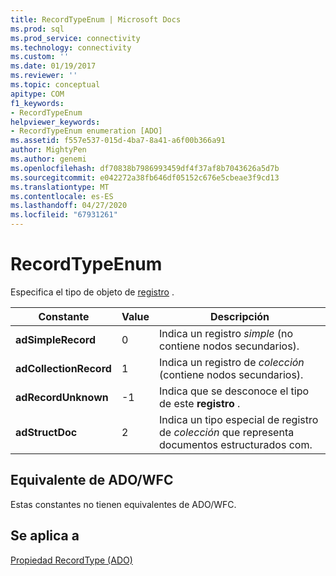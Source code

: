 ```yaml
---
title: RecordTypeEnum | Microsoft Docs
ms.prod: sql
ms.prod_service: connectivity
ms.technology: connectivity
ms.custom: ''
ms.date: 01/19/2017
ms.reviewer: ''
ms.topic: conceptual
apitype: COM
f1_keywords:
- RecordTypeEnum
helpviewer_keywords:
- RecordTypeEnum enumeration [ADO]
ms.assetid: f557e537-015d-4ba7-8a41-a6f00b366a91
author: MightyPen
ms.author: genemi
ms.openlocfilehash: df70838b7986993459df4f37af8b7043626a5d7b
ms.sourcegitcommit: e042272a38fb646df05152c676e5cbeae3f9cd13
ms.translationtype: MT
ms.contentlocale: es-ES
ms.lasthandoff: 04/27/2020
ms.locfileid: "67931261"
---
```

# <a name="recordtypeenum"></a>RecordTypeEnum
Especifica el tipo de objeto de [registro](../../../ado/reference/ado-api/record-object-ado.md) .  
  
|Constante|Value|Descripción|  
|--------------|-----------|-----------------|  
|**adSimpleRecord**|0|Indica un registro *simple* (no contiene nodos secundarios).|  
|**adCollectionRecord**|1|Indica un registro de *colección* (contiene nodos secundarios).|  
|**adRecordUnknown**|-1|Indica que se desconoce el tipo de este **registro** .|  
|**adStructDoc**|2|Indica un tipo especial de registro de *colección* que representa documentos estructurados com.|  
  
## <a name="adowfc-equivalent"></a>Equivalente de ADO/WFC  
 Estas constantes no tienen equivalentes de ADO/WFC.  
  
## <a name="applies-to"></a>Se aplica a  
 [Propiedad RecordType (ADO)](../../../ado/reference/ado-api/recordtype-property-ado.md)
